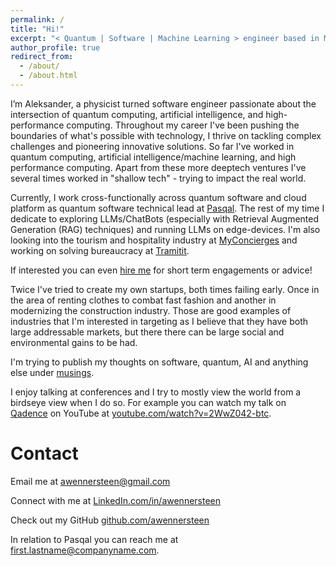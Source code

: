 ```yaml
---
permalink: /
title: "Hi!"
excerpt: "< Quantum | Software | Machine Learning > engineer based in Madrid"
author_profile: true
redirect_from: 
  - /about/
  - /about.html
---
```


I’m Aleksander, a physicist turned software engineer passionate about the intersection of quantum computing, artificial intelligence, and high-performance computing. Throughout my career I've been pushing the boundaries of what's possible with technology, I thrive on tackling complex challenges and pioneering innovative solutions. So far I've worked in quantum computing, artificial intelligence/machine learning, and high performance computing. Apart from these more deeptech ventures I've several times worked in "shallow tech" - trying to impact the real world.

Currently, I work cross-functionally across quantum software and cloud platform as quantum software technical lead at [Pasqal](https://pasqal.com).
The rest of my time I dedicate to exploring LLMs/ChatBots (especially with Retrieval Augmented Generation (RAG) techniques) and running LLMs on edge-devices.
I'm also looking into the tourism and hospitality industry at [MyConcierges](https://MyConcierges.ai) and working on solving bureaucracy at [Tramitit](https://tramitit.com).

If interested you can even [hire me](hire) for short term engagements or advice!

Twice I've tried to create my own startups, both times failing early. Once in the area of renting clothes to combat fast fashion and another in modernizing the construction industry.
Those are good examples of industries that I'm interested in targeting as I believe that they have both large addressable markets, but there there can be large social and environmental gains to be had.

I'm trying to publish my thoughts on software, quantum, AI and anything else under [musings](posts).

I enjoy talking at conferences and I try to mostly view the world from a birdseye view when I do so.
For example you can watch my talk on [Qadence](https://github.com/pasqal-io/qadence) on YouTube at [youtube.com/watch?v=2WwZ042-btc](https://www.youtube.com/watch?v=2WwZO42-btc).

Contact
======

Email me at [awennersteen@gmail.com](mailto:awennersteen@gmail.com)

Connect with me at [LinkedIn.com/in/awennersteen](https://linkedin.com/in/awennersteen)

Check out my GitHub [github.com/awennersteen](https://github.com/awennersteen)

In relation to Pasqal you can reach me at first.lastname@companyname.com.
